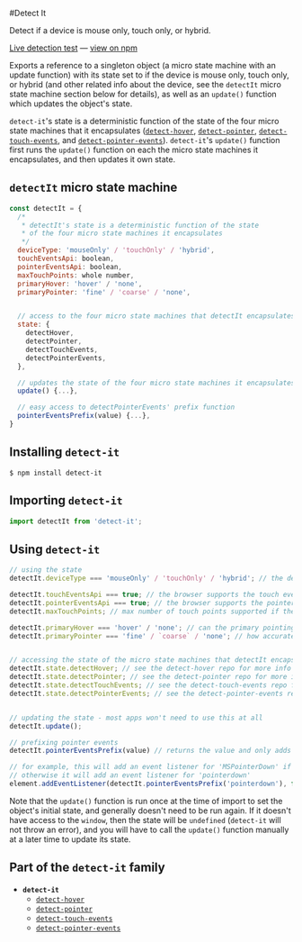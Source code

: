 #Detect It

Detect if a device is mouse only, touch only, or hybrid.

[Live detection test][liveDetectionTest] &#8212; [view on npm][onNpm]

Exports a reference to a singleton object (a micro state machine with an update function) with its state set to if the device is mouse only, touch only, or hybrid (and other related info about the device, see the `detectIt` micro state machine section below for details), as well as an `update()` function which updates the object's state.

`detect-it`'s state is a deterministic function of the state of the four micro state machines that it encapsulates ([`detect-hover`][detectHoverRepo], [`detect-pointer`][detectPointerRepo], [`detect-touch-events`][detectTouchEventsRepo], and [`detect-pointer-events`][detectPointerEventsRepo]). `detect-it`'s `update()` function first runs the `update()` function on each the micro state machines it encapsulates, and then updates it own state.


## `detectIt` micro state machine
```javascript
const detectIt = {
  /*
   * detectIt's state is a deterministic function of the state
   * of the four micro state machines it encapsulates
   */
  deviceType: 'mouseOnly' / 'touchOnly' / 'hybrid',
  touchEventsApi: boolean,
  pointerEventsApi: boolean,
  maxTouchPoints: whole number,
  primaryHover: 'hover' / 'none',
  primaryPointer: 'fine' / 'coarse' / 'none',


  // access to the four micro state machines that detectIt encapsulates
  state: {
    detectHover,
    detectPointer,
    detectTouchEvents,
    detectPointerEvents,
  },

  // updates the state of the four micro state machines it encapsulates, and then updates its own state
  update() {...},

  // easy access to detectPointerEvents' prefix function
  pointerEventsPrefix(value) {...},
}
```

## Installing `detect-it`
```terminal
$ npm install detect-it
```

## Importing `detect-it`
```javascript
import detectIt from 'detect-it';
```


## Using `detect-it`
```javascript
// using the state
detectIt.deviceType === 'mouseOnly' / 'touchOnly' / 'hybrid'; // the device type

detectIt.touchEventsApi === true; // the browser supports the touch events api
detectIt.pointerEventsApi === true; // the browser supports the pointer events api
detectIt.maxTouchPoints; // max number of touch points supported if the device is touchOnly or hybrid

detectIt.primaryHover === 'hover' / 'none'; // can the primary pointing system easily hover
detectIt.primaryPointer === 'fine' / `coarse` / 'none'; // how accurate is the primary pointing system


// accessing the state of the micro state machines that detectIt encapsulates
detectIt.state.detectHover; // see the detect-hover repo for more info
detectIt.state.detectPointer; // see the detect-pointer repo for more info
detectIt.state.detectTouchEvents; // see the detect-touch-events repo for more info
detectIt.state.detectPointerEvents; // see the detect-pointer-events repo for more info


// updating the state - most apps won't need to use this at all
detectIt.update();

// prefixing pointer events
detectIt.pointerEventsPrefix(value) // returns the value and only adds the prefix if it is required

// for example, this will add an event listener for 'MSPointerDown' if a prefix is required,
// otherwise it will add an event listener for 'pointerdown'
element.addEventListener(detectIt.pointerEventsPrefix('pointerdown'), function...)
```

Note that the `update()` function is run once at the time of import to set the object's initial state, and generally doesn't need to be run again. If it doesn't have access to the `window`, then the state will be `undefined` (`detect-it` will not throw an error), and you will have to call the `update()` function manually at a later time to update its state.


## Part of the `detect-it` family
- **`detect-it`**
  - [`detect-hover`][detectHoverRepo]
  - [`detect-pointer`][detectPointerRepo]
  - [`detect-touch-events`][detectTouchEventsRepo]
  - [`detect-pointer-events`][detectPointerEventsRepo]


<!-- links -->
[liveDetectionTest]: http://detect-it.rafrex.com/
[onNpm]: https://www.npmjs.com/package/detect-it
[detectHoverRepo]: https://github.com/rafrex/detect-hover
[detectPointerRepo]: https://github.com/rafrex/detect-pointer
[detectTouchEventsRepo]: https://github.com/rafrex/detect-touch-events
[detectPointerEventsRepo]: https://github.com/rafrex/detect-pointer-events
